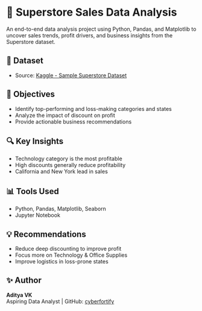 # 🛒 Superstore Sales Data Analysis

An end-to-end data analysis project using Python, Pandas, and Matplotlib to uncover sales trends, profit drivers, and business insights from the Superstore dataset.

## 📁 Dataset
- Source: [Kaggle - Sample Superstore Dataset](https://www.kaggle.com/datasets/vivek468/superstore-dataset-final)

## 📌 Objectives
- Identify top-performing and loss-making categories and states
- Analyze the impact of discount on profit
- Provide actionable business recommendations

## 🔍 Key Insights
- Technology category is the most profitable
- High discounts generally reduce profitability
- California and New York lead in sales

## 📊 Tools Used
- Python, Pandas, Matplotlib, Seaborn
- Jupyter Notebook

## 💡 Recommendations
- Reduce deep discounting to improve profit
- Focus more on Technology & Office Supplies
- Improve logistics in loss-prone states

## ✨ Author
**Aditya VK**  
Aspiring Data Analyst | GitHub: [cyberfortify](https://github.com/cyberfortify)
